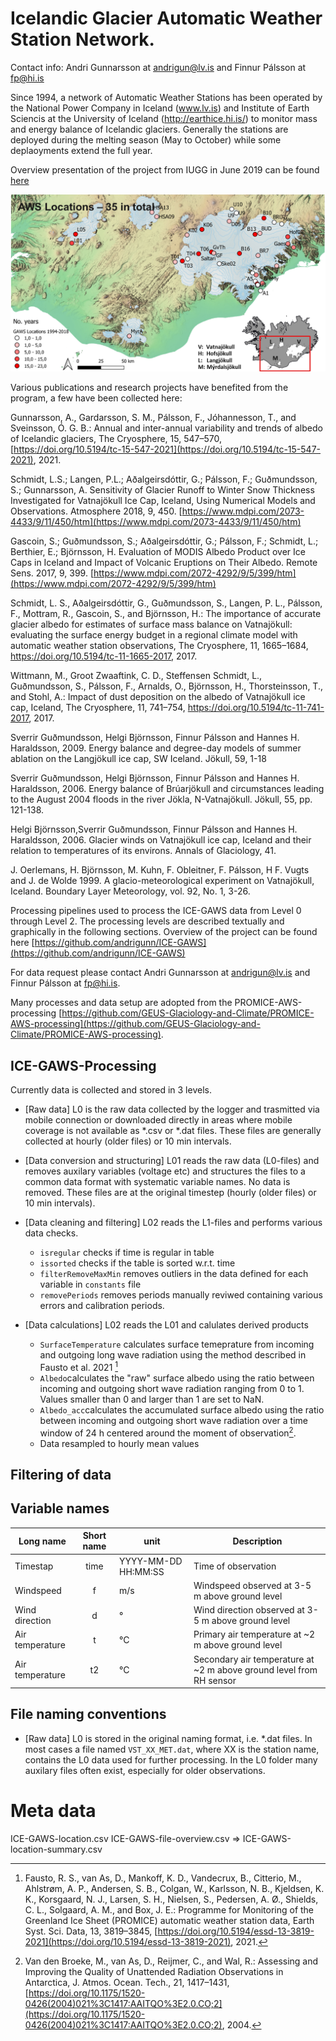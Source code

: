 # Icelandic Glacier Automatic Weather Station Network.
Contact info: Andri Gunnarsson at andrigun@lv.is and Finnur Pálsson at fp@hi.is

Since 1994, a network of Automatic Weather Stations has been operated by the National Power Company in Iceland (www.lv.is) and Institute of Earth Sciencis at the University of Iceland (http://earthice.hi.is/) to monitor mass and energy balance of Icelandic glaciers. Generally the stations are deployed during the melting season (May to October) while some deplaoyments extend the full year. 

Overview presentation of the project from IUGG in June 2019 can be found [here](https://github.com/andrigunn/ICE-GAWS-Processing/blob/main/GAWS_IUGG_andrigun_11072019.pdf)

![Overview map of the network](https://github.com/andrigunn/ICE-GAWS-Processing/blob/main/GAWS_IUGG_andrigun_v3.png)

Various publications and research projects have benefited from the program, a few have been collected here: 

Gunnarsson, A., Gardarsson, S. M., Pálsson, F., Jóhannesson, T., and Sveinsson, Ó. G. B.: Annual and inter-annual variability and trends of albedo of Icelandic glaciers, The Cryosphere, 15, 547–570, [https://doi.org/10.5194/tc-15-547-2021](https://doi.org/10.5194/tc-15-547-2021), 2021.

Schmidt, L.S.; Langen, P.L.; Aðalgeirsdóttir, G.; Pálsson, F.; Guðmundsson, S.; Gunnarsson, A. Sensitivity of Glacier Runoff to Winter Snow Thickness Investigated for Vatnajökull Ice Cap, Iceland, Using Numerical Models and Observations. Atmosphere 2018, 9, 450. [https://www.mdpi.com/2073-4433/9/11/450/htm](https://www.mdpi.com/2073-4433/9/11/450/htm)

Gascoin, S.; Guðmundsson, S.; Aðalgeirsdóttir, G.; Pálsson, F.; Schmidt, L.; Berthier, E.; Björnsson, H. Evaluation of MODIS Albedo Product over Ice Caps in Iceland and Impact of Volcanic Eruptions on Their Albedo. Remote Sens. 2017, 9, 399. [https://www.mdpi.com/2072-4292/9/5/399/htm](https://www.mdpi.com/2072-4292/9/5/399/htm)

Schmidt, L. S., Aðalgeirsdóttir, G., Guðmundsson, S., Langen, P. L., Pálsson, F., Mottram, R., Gascoin, S., and Björnsson, H.: The importance of accurate glacier albedo for estimates of surface mass balance on Vatnajökull: evaluating the surface energy budget in a regional climate model with automatic weather station observations, The Cryosphere, 11, 1665–1684, https://doi.org/10.5194/tc-11-1665-2017, 2017.

Wittmann, M., Groot Zwaaftink, C. D., Steffensen Schmidt, L., Guðmundsson, S., Pálsson, F., Arnalds, O., Björnsson, H., Thorsteinsson, T., and Stohl, A.: Impact of dust deposition on the albedo of Vatnajökull ice cap, Iceland, The Cryosphere, 11, 741–754, https://doi.org/10.5194/tc-11-741-2017, 2017.

Sverrir Guðmundsson, Helgi Björnsson, Finnur Pálsson and Hannes H. Haraldsson, 2009. Energy balance and degree-day models of summer ablation on the Langjökull ice cap, SW Iceland. Jökull, 59, 1-18

Sverrir Guðmundsson, Helgi Björnsson, Finnur Pálsson and Hannes H. Haraldsson, 2006. Energy balance of Brúarjökull and circumstances leading to the August 2004 floods in the river Jökla, N-Vatnajökull. Jökull, 55, pp. 121-138.

Helgi Björnsson,Sverrir Guðmundsson, Finnur Pálsson and Hannes H. Haraldsson, 2006. Glacier winds on Vatnajökull ice cap, Iceland and their relation to temperatures of its environs. Annals of Glaciology, 41.

J. Oerlemans, H. Björnsson, M. Kuhn, F. Obleitner, F. Pálsson, H F. Vugts and J. de Wolde 1999.  A glacio-meteorological experiment on Vatnajökull, Iceland. Boundary Layer Meteorology, vol. 92, No. 1, 3-26.



Processing pipelines used to process the ICE-GAWS data from Level 0 through Level 2. The processing levels are described textually and graphically in the following sections. Overview of the project can be found here [https://github.com/andrigunn/ICE-GAWS](https://github.com/andrigunn/ICE-GAWS)

For data request please contact Andri Gunnarsson at andrigun@lv.is and Finnur Pálsson at fp@hi.is. 

Many processes and data setup are adopted from the PROMICE-AWS-processing [https://github.com/GEUS-Glaciology-and-Climate/PROMICE-AWS-processing](https://github.com/GEUS-Glaciology-and-Climate/PROMICE-AWS-processing). 

## ICE-GAWS-Processing

Currently data is collected and stored in 3 levels.

- [Raw data] L0 is the raw data collected by the logger and trasmitted via mobile connection or downloaded directly in areas where mobile coverage is not available as *.csv or *.dat files. These files are generally collected at hourly (older files) or 10 min intervals.

- [Data conversion and structuring] L01 reads the raw data (L0-files) and removes auxilary variables (voltage etc) and structures the files to a common data format with systematic variable names. No data is removed. These files are at the original timestep (hourly (older files) or 10 min intervals). 

- [Data cleaning and filtering] L02 reads the L1-files and performs various data checks.
    - `isregular` checks if time is regular in table 
    - `issorted` checks if the table is sorted w.r.t. time   
    - `filterRemoveMaxMin` removes outliers in the data defined for each variable in `constants` file 
    - `removePeriods` removes periods manually reviwed containing various errors and calibration periods. 

- [Data calculations] L02 reads the L01 and calulates derived products 
    - `SurfaceTemperature` calculates surface temeprature from incoming and outgoing long wave radiation using the method described in Fausto et al. 2021 [^1]
    - `Albedo`calculates the "raw" surface albedo using the ratio between incoming and outgoing short wave radiation ranging from 0 to 1. Values smaller than 0 and larger than 1 are set to NaN.
    - `Albedo_acc`calculates the accumulated surface albedo using the ratio between incoming and outgoing short wave radiation  over a time window of 24 h centered around the moment of observation[^2].
    - Data resampled to hourly mean values

    [^1]: Fausto, R. S., van As, D., Mankoff, K. D., Vandecrux, B., Citterio, M., Ahlstrøm, A. P., Andersen, S. B., Colgan, W., Karlsson, N. B., Kjeldsen, K. K., Korsgaard, N. J., Larsen, S. H., Nielsen, S., Pedersen, A. Ø., Shields, C. L., Solgaard, A. M., and Box, J. E.: Programme for Monitoring of the Greenland Ice Sheet (PROMICE) automatic weather station data, Earth Syst. Sci. Data, 13, 3819–3845, [https://doi.org/10.5194/essd-13-3819-2021](https://doi.org/10.5194/essd-13-3819-2021), 2021.  

    [^2]:Van den Broeke, M., van As, D., Reijmer, C., and Wal, R.: Assessing and Improving the Quality of Unattended Radiation Observations in Antarctica, J. Atmos. Ocean. Tech., 21, 1417–1431, [https://doi.org/10.1175/1520-0426(2004)021%3C1417:AAITQO%3E2.0.CO;2](https://doi.org/10.1175/1520-0426(2004)021%3C1417:AAITQO%3E2.0.CO;2), 2004.

## Filtering of data

## Variable names

| Long name         | Short name   | unit                   | Description    |
| ----------        | :--------:   | ----                   | ------------   |
| Timestap          | time         | YYYY-MM-DD HH:MM:SS    | Time of observation |
| Windspeed         | f            | m/s                    | Windspeed observed at 3-5 m above ground level |
| Wind direction    | d            | °                      | Wind direction observed at 3-5 m above ground level |
| Air temperature   | t            | °C                     | Primary air temperature at ~2 m above ground level |
| Air temperature   | t2           | °C                     | Secondary air temperature at ~2 m above ground level from RH sensor |




## File naming conventions

- [Raw data] L0 is stored in the original naming format, i.e. *.dat files. In most cases a file named `VST_XX_MET.dat`, where XX is the station name, contains the L0 data used for further processing. In the L0 folder many auxilary files often exist, especially for older observations.   

# Meta data

ICE-GAWS-location.csv
ICE-GAWS-file-overview.csv => 
ICE-GAWS-location-summary.csv